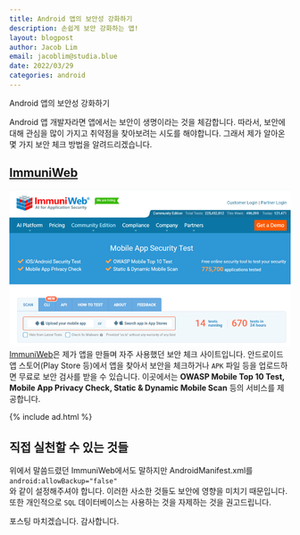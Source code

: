 ```yaml
---
title: Android 앱의 보안성 강화하기
description: 손쉽게 보안 강화하는 앱!
layout: blogpost
author: Jacob Lim
email: jacoblim@studia.blue
date: 2022/03/29
categories: android
---
```


Android 앱의 보안성 강화하기

Android 앱 개발자라면 앱에서는 보안이 생명이라는 것을 체감합니다. 따라서, 보안에 대해 관심을 많이 가지고 취약점을 찾아보려는 시도를 해야합니다. 그래서 제가 알아온 몇 가지 보안 체크 방법을 알려드리겠습니다.

## [ImmuniWeb](https://www.immuniweb.com/mobile/)
![ImmuniWeb](/assets/img/immuniweb.png)  
[ImmuniWeb](https://www.immuniweb.com/mobile/)은 제가 앱을 만들며 자주 사용했던 보안 체크 사이트입니다. 안드로이드 앱 스토어(Play Store 등)에서 앱을 찾아서 보안을 체크하거나 `APK` 파일 등을 업로드하면 무료로 보안 검사를 받을 수 있습니다. 이곳에서는 **OWASP Mobile Top 10 Test, Mobile App Privacy Check, Static & Dynamic Mobile Scan** 등의 서비스를 제공합니다.

{% include ad.html %}

## 직접 실천할 수 있는 것들
위에서 말씀드렸던 ImmuniWeb에서도 말하지만 AndroidManifest.xml를 ```android:allowBackup="false"```  
와 같이 설정해주셔야 합니다. 이러한 사소한 것들도 보안에 영향을 미치기 때문입니다. 또한 개인적으로 `SQL` 데이터베이스는 사용하는 것을 자제하는 것을 권고드립니다.

포스팅 마치겠습니다. 감사합니다.